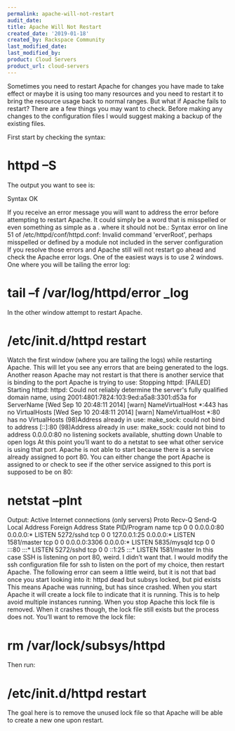 ```yaml
---
permalink: apache-will-not-restart
audit_date:
title: Apache Will Not Restart
created_date: '2019-01-18'
created_by: Rackspace Community
last_modified_date: 
last_modified_by: 
product: Cloud Servers
product_url: cloud-servers
---
```


Sometimes you need to restart Apache for changes you have made to take effect or maybe it is using too many resources and you need to restart it to bring the resource usage back to normal ranges. But what if Apache fails to restart?
There are a few things you may want to check. Before making any changes to the configuration files I would suggest making a backup of the existing files. 

First start by checking the syntax:

# httpd –S

The output you want to see is:

Syntax OK

If you receive an error message you will want to address the error before attempting to restart Apache. It could simply be a word that is misspelled or even something as simple as a . where it should not be.:
Syntax error on line 51 of /etc/httpd/conf/httpd.conf:
Invalid command 'erverRoot', perhaps misspelled or defined by a module not included in the server configuration
If you resolve those errors and Apache still will not restart go ahead and check the Apache error logs. One of the easiest ways is to use 2 windows. One where you will be tailing the error log:

# tail –f /var/log/httpd/error _log

In the other window attempt to restart Apache.

# /etc/init.d/httpd restart

Watch the first window (where you are tailing the logs) while restarting Apache. This will let you see any errors that are being generated to the logs.
Another reason Apache may not restart is that there is another service that is binding to the port Apache is trying to use:
Stopping httpd:                                           [FAILED]
Starting httpd: httpd: Could not reliably determine the server's fully qualified domain name, using 2001:4801:7824:103:9ed:a5a8:3301:d53a for ServerName
[Wed Sep 10 20:48:11 2014] [warn] NameVirtualHost *:443 has no VirtualHosts
[Wed Sep 10 20:48:11 2014] [warn] NameVirtualHost *:80 has no VirtualHosts
(98)Address already in use: make_sock: could not bind to address [::]:80
(98)Address already in use: make_sock: could not bind to address 0.0.0.0:80
no listening sockets available, shutting down
Unable to open logs
At this point you’ll want to do a netstat to see what other service is using that port. Apache is not able to start because there is a service already assigned to port 80. You can either change the port Apache is assigned to or check to see if the other service assigned to this port is supposed to be on 80:

# netstat –plnt

Output:
Active Internet connections (only servers)
Proto Recv-Q Send-Q Local Address             Foreign Address             State      PID/Program name
tcp       0     0 0.0.0.0:80                  0.0.0.0:*                   LISTEN     5272/sshd
tcp       0     0 127.0.0.1:25                0.0.0.0:*                   LISTEN     1581/master
tcp       0     0 0.0.0.0:3306                0.0.0.0:*                   LISTEN     5835/mysqld
tcp       0     0 :::80                                       :::*        LISTEN     5272/sshd
tcp       0     0 ::1:25                                      :::*        LISTEN     1581/master
In this case SSH is listening on port 80, weird. I didn’t want that. I would modify the ssh configuration file for ssh to listen on the port of my choice, then restart Apache.
The following error can seem a little weird, but it is not that bad once you start looking into it:
httpd dead but subsys locked, but pid exists
This means Apache was running, but has since crashed. When you start Apache it will create a lock file to indicate that it is running. This is to help avoid multiple instances running. When you stop Apache this lock file is removed. When it crashes though, the lock file still exists but the process does not. You’ll want to remove the lock file:

# rm /var/lock/subsys/httpd

Then run:

# /etc/init.d/httpd restart

The goal here is to remove the unused lock file so that Apache will be able to create a new one upon restart. 
